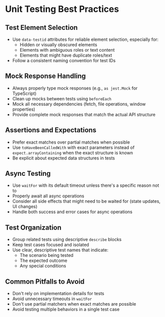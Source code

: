 # Unit Testing Best Practices

## Test Element Selection
- Use `data-testid` attributes for reliable element selection, especially for:
  - Hidden or visually obscured elements
  - Elements with ambiguous roles or text content
  - Elements that might have duplicate roles/text
- Follow a consistent naming convention for test IDs

## Mock Response Handling
- Always properly type mock responses (e.g., `as jest.Mock` for TypeScript)
- Clean up mocks between tests using `beforeEach`
- Mock all necessary dependencies (fetch, file operations, window properties)
- Provide complete mock responses that match the actual API structure

## Assertions and Expectations
- Prefer exact matches over partial matches when possible
- Use `toHaveBeenCalledWith` with exact parameters instead of `expect.arrayContaining` when the exact structure is known
- Be explicit about expected data structures in tests

## Async Testing
- Use `waitFor` with its default timeout unless there's a specific reason not to
- Properly await all async operations
- Consider all side effects that might need to be waited for (state updates, UI changes)
- Handle both success and error cases for async operations

## Test Organization
- Group related tests using descriptive `describe` blocks
- Keep test cases focused and isolated
- Use clear, descriptive test names that indicate:
  - The scenario being tested
  - The expected outcome
  - Any special conditions

## Common Pitfalls to Avoid
- Don't rely on implementation details for tests
- Avoid unnecessary timeouts in `waitFor`
- Don't use partial matchers when exact matches are possible
- Avoid testing multiple behaviors in a single test case 